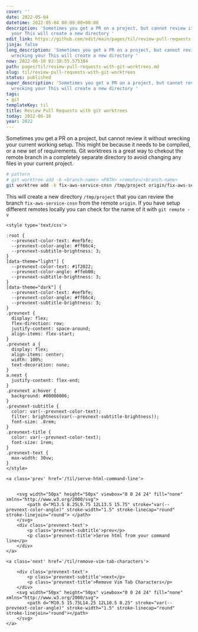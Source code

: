 ```yaml
---
cover: ''
date: 2022-05-04
datetime: 2022-05-04 00:00:00+00:00
description: 'Sometimes you get a PR on a project, but cannot review it without wrecking
  your This will create a new directory '
edit_link: https://github.com/edit/main/pages/til/review-pull-requests-with-git-worktrees.md
jinja: false
long_description: 'Sometimes you get a PR on a project, but cannot review it without
  wrecking your This will create a new directory '
now: 2022-06-10 02:38:55.575384
path: pages/til/review-pull-requests-with-git-worktrees.md
slug: til/review-pull-requests-with-git-worktrees
status: published
super_description: 'Sometimes you get a PR on a project, but cannot review it without
  wrecking your This will create a new directory '
tags:
- git
templateKey: til
title: Review Pull Requests with git worktrees
today: 2022-06-10
year: 2022
---
```


Sometimes you get a PR on a project, but cannot review it without wrecking your
current working setup.  This might be because it needs to be compiled, or a new
set of requirements.  Git worktrees is a great way to chekout the remote branch
in a completely separate directory to avoid changing any files in your current
project.

``` bash
# pattern
# git worktree add -b <branch-name> <PATH> <remote>/<branch-name>
git worktree add -b fix-aws-service-cnsn /tmp/project origin/fix-aws-service-cnsn
```

This will create a new directory `/tmp/project` that you can review the branch
`fix-aws-service-cnsn` from the remote `origin`.  If you have setup different remotes locally you can check for the name of it with `git remote -v`
<div class='prevnext'>

    <style type='text/css'>

    :root {
      --prevnext-color-text: #eefbfe;
      --prevnext-color-angle: #ff66c4;
      --prevnext-subtitle-brightness: 3;
    }
    [data-theme="light"] {
      --prevnext-color-text: #1f2022;
      --prevnext-color-angle: #ffeb00;
      --prevnext-subtitle-brightness: 3;
    }
    [data-theme="dark"] {
      --prevnext-color-text: #eefbfe;
      --prevnext-color-angle: #ff66c4;
      --prevnext-subtitle-brightness: 3;
    }
    .prevnext {
      display: flex;
      flex-direction: row;
      justify-content: space-around;
      align-items: flex-start;
    }
    .prevnext a {
      display: flex;
      align-items: center;
      width: 100%;
      text-decoration: none;
    }
    a.next {
      justify-content: flex-end;
    }
    .prevnext a:hover {
      background: #00000006;
    }
    .prevnext-subtitle {
      color: var(--prevnext-color-text);
      filter: brightness(var(--prevnext-subtitle-brightness));
      font-size: .8rem;
    }
    .prevnext-title {
      color: var(--prevnext-color-text);
      font-size: 1rem;
    }
    .prevnext-text {
      max-width: 30vw;
    }
    </style>
    
    <a class='prev' href='/til/serve-html-command-line'>
    

        <svg width="50px" height="50px" viewbox="0 0 24 24" fill="none" xmlns="http://www.w3.org/2000/svg">
            <path d="M13.5 8.25L9.75 12L13.5 15.75" stroke="var(--prevnext-color-angle)" stroke-width="1.5" stroke-linecap="round" stroke-linejoin="round"> </path>
        </svg>
        <div class='prevnext-text'>
            <p class='prevnext-subtitle'>prev</p>
            <p class='prevnext-title'>Serve html from your command line</p>
        </div>
    </a>
    
    <a class='next' href='/til/remove-vim-tab-characters'>
    
        <div class='prevnext-text'>
            <p class='prevnext-subtitle'>next</p>
            <p class='prevnext-title'>Remove Vim Tab Characters</p>
        </div>
        <svg width="50px" height="50px" viewbox="0 0 24 24" fill="none" xmlns="http://www.w3.org/2000/svg">
            <path d="M10.5 15.75L14.25 12L10.5 8.25" stroke="var(--prevnext-color-angle)" stroke-width="1.5" stroke-linecap="round" stroke-linejoin="round"></path>
        </svg>
    </a>
  </div>